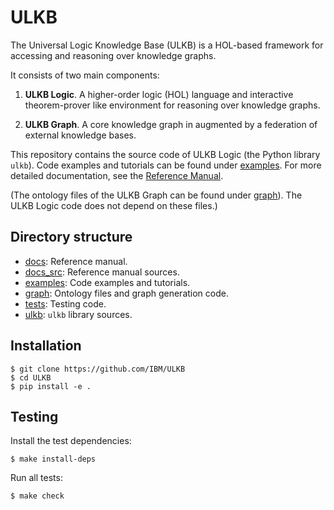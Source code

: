 # ULKB #

The Universal Logic Knowledge Base (ULKB) is a HOL-based framework for
accessing and reasoning over knowledge graphs.

It consists of two main components:

1. **ULKB Logic**. A higher-order logic (HOL) language and interactive
   theorem-prover like environment for reasoning over knowledge graphs.

2. **ULKB Graph**.  A core knowledge graph in augmented by a federation of
   external knowledge bases.

This repository contains the source code of ULKB Logic (the Python library
`ulkb`). Code examples and tutorials can be found under
[examples](./examples).  For more detailed documentation, see the [Reference
Manual](https://github.ibm/IBM/ULKB/).

(The ontology files of the ULKB Graph can be found under [graph](./graph)).
The ULKB Logic code does not depend on these files.)

## Directory structure ##

- [docs](./docs): Reference manual.
- [docs_src](./docs_src): Reference manual sources.
- [examples](./examples): Code examples and tutorials.
- [graph](./graph): Ontology files and graph generation code.
- [tests](./tests): Testing code.
- [ulkb](./ulkb): `ulkb` library sources.

## Installation ##

```shell
$ git clone https://github.com/IBM/ULKB
$ cd ULKB
$ pip install -e .
```

## Testing ##

Install the test dependencies:
```shell
$ make install-deps
```

Run all tests:
```shell
$ make check
```
